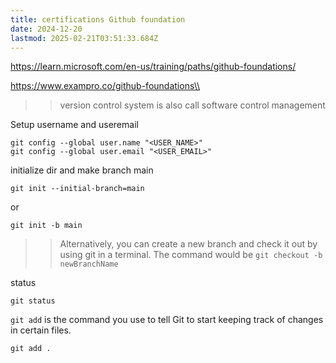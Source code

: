```yaml
---
title: certifications Github foundation
date: 2024-12-20
lastmod: 2025-02-21T03:51:33.684Z
---
```

https://learn.microsoft.com/en-us/training/paths/github-foundations/

https://www.exampro.co/github-foundations\\

> > version control system is also call software control management

Setup username and useremail

```
git config --global user.name "<USER_NAME>"
git config --global user.email "<USER_EMAIL>"
```

initialize dir and make branch main

```
git init --initial-branch=main
```

or

```
git init -b main
```

> > Alternatively, you can create a new branch and check it out by using git in a terminal. The command would be `git checkout -b newBranchName`

status

```
git status
```

`git add` is the command you use to tell Git to start keeping track of changes in certain files.

```
git add .
```
